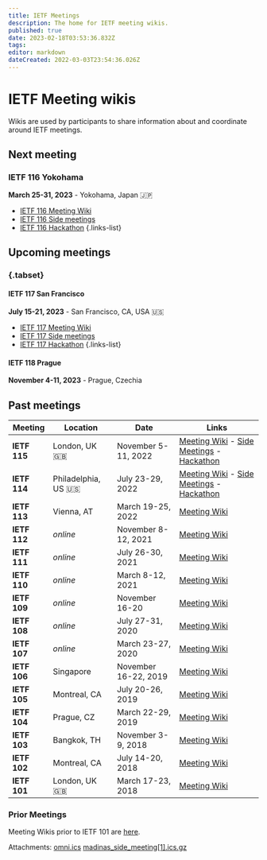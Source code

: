 ```yaml
---
title: IETF Meetings
description: The home for IETF meeting wikis.
published: true
date: 2023-02-18T03:53:36.832Z
tags: 
editor: markdown
dateCreated: 2022-03-03T23:54:36.026Z
---
```


# IETF Meeting wikis

Wikis are used by participants to share information about and coordinate around IETF meetings.

## Next meeting
### IETF 116 Yokohama
**March 25-31, 2023** - Yokohama, Japan :jp:

- [IETF 116 Meeting Wiki](/meeting/116)
- [IETF 116 Side meetings](/meeting/116/sidemeetings)
- [IETF 116 Hackathon](/meeting/116/hackathon)
{.links-list}

## Upcoming meetings

### {.tabset}

#### IETF 117 San Francisco
**July 15-21, 2023** - San Francisco, CA, USA :us:
- [IETF 117 Meeting Wiki](/meeting/117)
- [IETF 117 Side meetings](/meeting/117/sidemeetings)
- [IETF 117 Hackathon](/meeting/117/hackathon)
{.links-list}

#### IETF 118 Prague
**November 4-11, 2023** - Prague, Czechia

## Past meetings

| Meeting  | Location         | Date                | Links                                           |
|----------|------------------|---------------------|-------------------------------------------------|
| **IETF 115** | London, UK :uk: | November 5-11, 2022 | [Meeting Wiki](/meeting/115) - [Side Meetings](/meeting/115/sidemeetings) - [Hackathon](/meeting/115/hackathon) |
| **IETF 114** | Philadelphia, US :us: | July 23-29, 2022 | [Meeting Wiki](/meeting/114) - [Side Meetings](/meetings/114sidemeetings) - [Hackathon](/meeting/114Hackathon) |
| **IETF 113** | Vienna, AT | March 19-25, 2022 | [Meeting Wiki](/meeting/113) |
| **IETF 112** | *online* | November 8-12, 2021 | [Meeting Wiki](/meeting/112) |
| **IETF 111** | *online* | July 26-30, 2021 | [Meeting Wiki](/meeting/111) |
| **IETF 110** | *online* | March 8-12, 2021 | [Meeting Wiki](/meeting/110) |
| **IETF 109** | *online* | November 16-20 | [Meeting Wiki](/meeting/109) |
| **IETF 108** | *online* | July 27-31, 2020 | [Meeting Wiki](/meeting/108) |
| **IETF 107** | *online* | March 23-27, 2020 | [Meeting Wiki](/meeting/107) |
| **IETF 106** | Singapore | November 16-22, 2019 | [Meeting Wiki](/meeting/107) |
| **IETF 105** | Montreal, CA | July 20-26, 2019 | [Meeting Wiki](/meeting/107) |
| **IETF 104** | Prague, CZ | March 22-29, 2019 | [Meeting Wiki](/meeting/107) |
| **IETF 103** | Bangkok, TH | November 3-9, 2018 | [Meeting Wiki](/meeting/107) |
| **IETF 102** | Montreal, CA | July 14-20, 2018 | [Meeting Wiki](/meeting/107) |
| **IETF 101** | London, UK :uk: | March 17-23, 2018 | [Meeting Wiki](/meeting/107) |

### Prior Meetings

Meeting Wikis prior to IETF 101 are [here](https://www.ietf.org/registration/MeetingWiki/wiki/). 

Attachments:
[omni.ics](/omni.ics)
[madinas_side_meeting[1].ics.gz](/madinas_side_meeting[1].ics.gz)